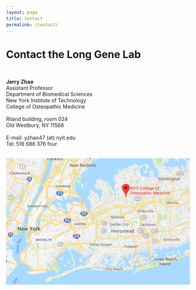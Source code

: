 ```yaml
---
layout: page
title: Contact
permalink: /contact/
--- 
```


# Contact the Long Gene Lab<br>
 <br>
 
**Jerry Zhao**<br>
Assistant Professor<br>
Department of Biomedical Sciences<br>
New York Institute of Technology<br>
College of Osteopathic Medicine<br>
<br>
Riland building, room 024<br>
Old Westbury, NY 11568<br>
 <br>
E-mail: yzhao47 (at) nyit.edu<br>
Tel: 516 686 376 four<br>
 <br>

<img width="800" src="/img/ML_Omics_Lab_googlemap_1.png" data-action="zoom">



